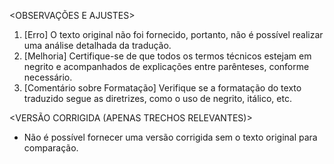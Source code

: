 <OBSERVAÇÕES E AJUSTES>
1. [Erro] O texto original não foi fornecido, portanto, não é possível realizar uma análise detalhada da tradução.
2. [Melhoria] Certifique-se de que todos os termos técnicos estejam em negrito e acompanhados de explicações entre parênteses, conforme necessário.
3. [Comentário sobre Formatação] Verifique se a formatação do texto traduzido segue as diretrizes, como o uso de negrito, itálico, etc.

<VERSÃO CORRIGIDA (APENAS TRECHOS RELEVANTES)>
- Não é possível fornecer uma versão corrigida sem o texto original para comparação.